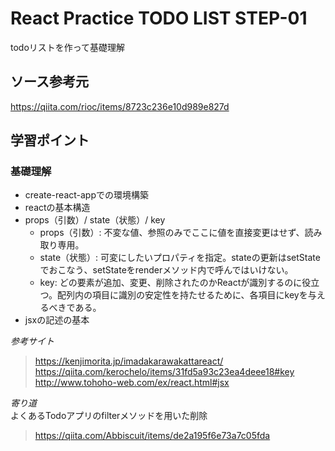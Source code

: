# React Practice TODO LIST STEP-01
todoリストを作って基礎理解

## ソース参考元
https://qiita.com/rioc/items/8723c236e10d989e827d

## 学習ポイント
### 基礎理解
- create-react-appでの環境構築
- reactの基本構造
- props（引数）/ state（状態）/ key
   - props（引数）: 不変な値、参照のみでここに値を直接変更はせず、読み取り専用。
   - state（状態）: 可変にしたいプロパティを指定。stateの更新はsetStateでおこなう、setStateをrenderメソッド内で呼んではいけない。
   - key: どの要素が追加、変更、削除されたのかReactが識別するのに役立つ。配列内の項目に識別の安定性を持たせるために、各項目にkeyを与えるべきである。
- jsxの記述の基本

*参考サイト* 
> https://kenjimorita.jp/imadakarawakattareact/  
> https://qiita.com/kerochelo/items/31fd5a93c23ea4deee18#key  
> http://www.tohoho-web.com/ex/react.html#jsx  
 
 
*寄り道*  
よくあるTodoアプリのfilterメソッドを用いた削除  
>https://qiita.com/Abbiscuit/items/de2a195f6e73a7c05fda
